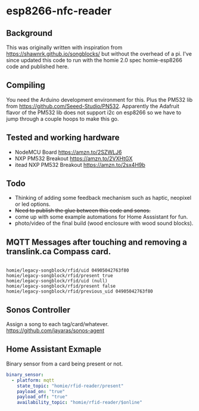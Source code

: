 # esp8266-nfc-reader
## Background
This was originally written with inspiration from https://shawnrk.github.io/songblocks/ but without the overhead of a pi.  I've since updated this code to run with the homie 2.0 spec homie-esp8266 code and published here.

## Compiling
You need the Arduino development environment for this. Plus the PM532 lib from https://github.com/Seeed-Studio/PN532. Apparently the Adafruit flavor of the PM532 lib does not support i2c on esp8266 so we have to jump through a couple hoops to make this go.

## Tested and working hardware
* NodeMCU Board https://amzn.to/2SZWLJ6
* NXP PM532 Breakout https://amzn.to/2VXHtGX
* itead NXP PM532 Breakout https://amzn.to/2sx4H9b

## Todo
* Thinking of adding some feedback mechanism such as haptic, neopixel or led options.
* <strike>Need to publish the glue between this code and sonos.</strike>
* come up with some example automations for Home Asssistant for fun.
* photo/video of the final build (wood enclosure with wood sound blocks).


## MQTT Messages after touching and removing a translink.ca Compass card.
```

homie/legacy-songblock/rfid/uid 04905042763f80
homie/legacy-songblock/rfid/present true
homie/legacy-songblock/rfid/uid (null)
homie/legacy-songblock/rfid/present false
homie/legacy-songblock/rfid/previous_uid 04905042763f80

```

## Sonos Controller 
Assign a song to each tag/card/whatever.
https://github.com/jayaras/sonos-agent

## Home Assistant Exmaple
Binary sensor from a card being present or not.
```yaml
binary_sensor:
  - platform: mqtt
    state_topic: "homie/rfid-reader/present"
    payload_on: "true"
    payload_off: "true"
    availability_topic: "homie/rfid-reader/$online"
```
